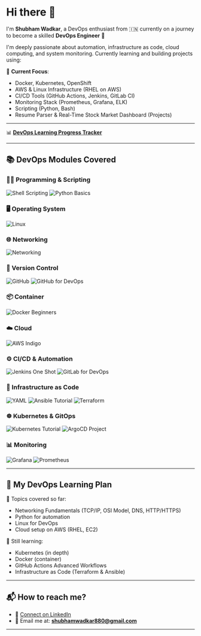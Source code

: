 # Hi there 👋

I'm **Shubham Wadkar**, a DevOps enthusiast from 🇮🇳 currently on a journey to become a skilled **DevOps Engineer** 🚀

I'm deeply passionate about automation, infrastructure as code, cloud computing, and system monitoring. Currently learning and building projects using:

🧠 **Current Focus**:
- Docker, Kubernetes, OpenShift
- AWS & Linux Infrastructure (RHEL on AWS)
- CI/CD Tools (GitHub Actions, Jenkins, GitLab CI)
- Monitoring Stack (Prometheus, Grafana, ELK)
- Scripting (Python, Bash)
- Resume Parser & Real-Time Stock Market Dashboard (Projects)

---

📊 **[DevOps Learning Progress Tracker](https://docs.google.com/spreadsheets/d/125r3GJ2C96k8BMVwdmvRmadsYOtyqLFrkKAJ_qF18Kw/edit?usp=sharing)**

---

## 📚 DevOps Modules Covered

### 👨‍💻 Programming & Scripting
![Shell Scripting](https://img.shields.io/badge/-Shell_Scripting-4EAA25?style=for-the-badge&logo=gnubash&logoColor=white)
![Python Basics](https://img.shields.io/badge/-Python_&_DS-3776AB?style=for-the-badge&logo=python&logoColor=white)

### 🖥️ Operating System
![Linux](https://img.shields.io/badge/-Linux_For_DevOps-b58900?style=for-the-badge&logo=linux&logoColor=white)

### 🌐 Networking
![Networking](https://img.shields.io/badge/-Networking_for_DevOps-4B0082?style=for-the-badge&logo=cloudflare&logoColor=white)

### 🔁 Version Control
![GitHub](https://img.shields.io/badge/-GitHub-181717?style=for-the-badge&logo=github&logoColor=white)
![GitHub for DevOps](https://img.shields.io/badge/-Git_for_DevOps-F05032?style=for-the-badge&logo=git&logoColor=white)

### 📦 Container
![Docker Beginners](https://img.shields.io/badge/-Docker-2496ED?style=for-the-badge&logo=docker&logoColor=white)

### ☁️ Cloud
![AWS Indigo](https://img.shields.io/badge/-AWS_for_automation-6366F1?style=for-the-badge&logo=amazonaws&logoColor=white)

### ⚙️ CI/CD & Automation
![Jenkins One Shot](https://img.shields.io/badge/-Jenkins-D24939?style=for-the-badge&logo=jenkins&logoColor=white)
![GitLab for DevOps](https://img.shields.io/badge/-GitLab_For_DevOps-FC6D26?style=for-the-badge&logo=gitlab&logoColor=white)

### 🧱 Infrastructure as Code
![YAML](https://img.shields.io/badge/-YAML-5e5c5c?style=for-the-badge&logo=yaml&logoColor=white)
![Ansible Tutorial](https://img.shields.io/badge/-Ansible-EE0000?style=for-the-badge&logo=ansible&logoColor=white)
![Terraform](https://img.shields.io/badge/-Terraform-7B42BC?style=for-the-badge&logo=terraform&logoColor=white)

### ☸️ Kubernetes & GitOps
![Kubernetes Tutorial](https://img.shields.io/badge/-Kubernetes-326CE5?style=for-the-badge&logo=kubernetes&logoColor=white)
![ArgoCD Project](https://img.shields.io/badge/-ArgoCD-F43F5E?style=for-the-badge&logo=argo&logoColor=white)

### 📊 Monitoring
![Grafana](https://img.shields.io/badge/-Grafana-FCA5A5?style=for-the-badge&logo=grafana&logoColor=black)
![Prometheus](https://img.shields.io/badge/-Prometheus-FDE68A?style=for-the-badge&logo=prometheus&logoColor=black)

---

## 📅 My DevOps Learning Plan

🧩 Topics covered so far:
- Networking Fundamentals (TCP/IP, OSI Model, DNS, HTTP/HTTPS)
- Python for automation
- Linux for DevOps
- Cloud setup on AWS (RHEL, EC2)

🎯 Still learning:
- Kubernetes (in depth)
- Docker (container)
- GitHub Actions Advanced Workflows
- Infrastructure as Code (Terraform & Ansible)

---

## 📬 How to reach me?

- 💼 [Connect on LinkedIn](https://linkedin.com/in/shubhamwadkar)
- 📧 Email me at: **shubhamwadkar880@gmail.com**
---
